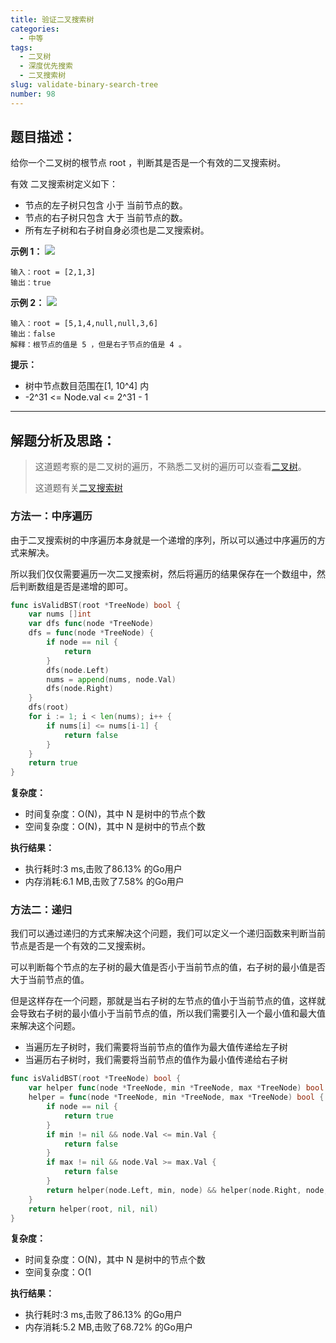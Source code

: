 ```yaml
---
title: 验证二叉搜索树
categories:
  - 中等
tags:
  - 二叉树
  - 深度优先搜索
  - 二叉搜索树
slug: validate-binary-search-tree
number: 98
---
```


## 题目描述：

给你一个二叉树的根节点 root ，判断其是否是一个有效的二叉搜索树。

有效 二叉搜索树定义如下：

- 节点的左子树只包含 小于 当前节点的数。
- 节点的右子树只包含 大于 当前节点的数。
- 所有左子树和右子树自身必须也是二叉搜索树。

**示例 1：**
![](/img/leetcode/98验证二叉搜索树/tree1.jpg)
```
输入：root = [2,1,3]
输出：true
```

**示例 2：**
![](/img/leetcode/98验证二叉搜索树/tree1.jpg)
```
输入：root = [5,1,4,null,null,3,6]
输出：false
解释：根节点的值是 5 ，但是右子节点的值是 4 。
```


**提示：**
- 树中节点数目范围在[1, 10^4] 内 
- -2^31 <= Node.val <= 2^31 - 1

---
## 解题分析及思路：


> 这道题考察的是二叉树的遍历，不熟悉二叉树的遍历可以查看[二叉树](/bTree)。
> 
> 这道题有关[二叉搜索树](/bst)

### 方法一：中序遍历

由于二叉搜索树的中序遍历本身就是一个递增的序列，所以可以通过中序遍历的方式来解决。

所以我们仅仅需要遍历一次二叉搜索树，然后将遍历的结果保存在一个数组中，然后判断数组是否是递增的即可。

```go
func isValidBST(root *TreeNode) bool {
	var nums []int
	var dfs func(node *TreeNode)
	dfs = func(node *TreeNode) {
		if node == nil {
			return
		}
		dfs(node.Left)
		nums = append(nums, node.Val)
		dfs(node.Right)
	}
	dfs(root)
	for i := 1; i < len(nums); i++ {
		if nums[i] <= nums[i-1] {
			return false
		}
	}
	return true
}
```

**复杂度：**

- 时间复杂度：O(N)，其中 N 是树中的节点个数
- 空间复杂度：O(N)，其中 N 是树中的节点个数

**执行结果：**

- 执行耗时:3 ms,击败了86.13% 的Go用户
- 内存消耗:6.1 MB,击败了7.58% 的Go用户

### 方法二：递归

我们可以通过递归的方式来解决这个问题，我们可以定义一个递归函数来判断当前节点是否是一个有效的二叉搜索树。

可以判断每个节点的左子树的最大值是否小于当前节点的值，右子树的最小值是否大于当前节点的值。

但是这样存在一个问题，那就是当右子树的左节点的值小于当前节点的值，这样就会导致右子树的最小值小于当前节点的值，所以我们需要引入一个最小值和最大值来解决这个问题。

- 当遍历左子树时，我们需要将当前节点的值作为最大值传递给左子树
- 当遍历右子树时，我们需要将当前节点的值作为最小值传递给右子树

```go
func isValidBST(root *TreeNode) bool {
	var helper func(node *TreeNode, min *TreeNode, max *TreeNode) bool
	helper = func(node *TreeNode, min *TreeNode, max *TreeNode) bool {
		if node == nil {
			return true
		}
		if min != nil && node.Val <= min.Val {
			return false
		}
		if max != nil && node.Val >= max.Val {
			return false
		}
		return helper(node.Left, min, node) && helper(node.Right, node, max)
	}
	return helper(root, nil, nil)
}
```

**复杂度：**

- 时间复杂度：O(N)，其中 N 是树中的节点个数
- 空间复杂度：O(1

**执行结果：**

- 执行耗时:3 ms,击败了86.13% 的Go用户
- 内存消耗:5.2 MB,击败了68.72% 的Go用户
